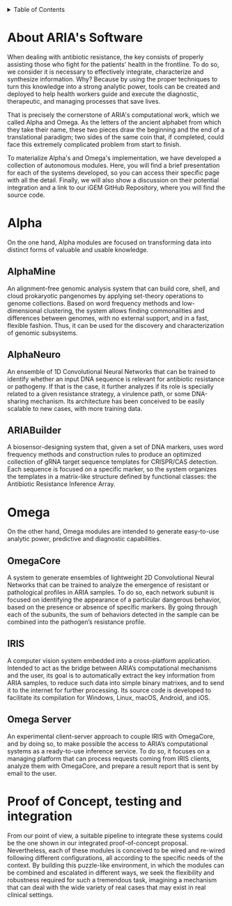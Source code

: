 <div id="top"></div>



<!-- TABLE OF CONTENTS -->
<details>
  <summary>Table of Contents</summary>
  <ol>
    <li>
      <a href="#about-the-project"> About ARIA's Software</a>
    <li><a href="#usae">AlphaMine</a></li>
    <li><a href="#usae">AlphaNeuro</a></li>
    <li><a href="#usae">ARIABuilder</a></li>
    <li><a href="#usae">OmegaCore</a></li>
    <li><a href="#usae">IRIS</a></li>
    <li><a href="#usae">OmegaServer</a></li>
  </ol>
</details>


# About ARIA's Software
 
When dealing with antibiotic resistance, the key consists of properly assisting those who fight for the patients' health in the frontline. To do so, we consider it is necessary to effectively integrate, characterize and synthesize information. Why? Because by using the proper techniques to turn this knowledge into a strong analytic power, tools can be created and deployed to help health workers guide and execute the diagnostic, therapeutic, and managing processes that save lives.

That is precisely the cornerstone of ARIA's computational work, which we called Alpha and Omega. As the letters of the ancient alphabet from which they take their name, these two pieces draw the beginning and the end of a translational paradigm; two sides of the same coin that, if completed, could face this extremely complicated problem from start to finish.

To materialize Alpha's and Omega's implementation, we have developed a collection of autonomous modules. Here, you will find a brief presentation for each of the systems developed, so you can access their specific page with all the detail. Finally, we will also show a discussion on their potential integration and a link to our iGEM GitHub Repository, where you will find the source code.

 
 
# Alpha
 
On the one hand, Alpha modules are focused on transforming data into distinct forms of valuable and usable knowledge.

   
## AlphaMine
An alignment-free genomic analysis system that can build core, shell, and cloud prokaryotic pangenomes by applying set-theory operations to genome collections. Based on word frequency methods and low-dimensional clustering, the system allows finding commonalities and differences between genomes, with no external support, and in a fast, flexible fashion. Thus, it can be used for the discovery and characterization of genomic subsystems.

## AlphaNeuro
An ensemble of 1D Convolutional Neural Networks that can be trained to identify whether an input DNA sequence is relevant for antibiotic resistance or pathogeny. If that is the case, it further analyzes if its role is specially related to a given resistance strategy, a virulence path, or some DNA-sharing mechanism. Its architecture has been conceived to be easily scalable to new cases, with more training data.

## ARIABuilder
A biosensor-designing system that, given a set of DNA markers, uses word frequency methods and construction rules to produce an optimized collection of gRNA target sequence templates for CRISPR/CAS detection. Each sequence is focused on a specific marker, so the system organizes the templates in a matrix-like structure defined by functional classes: the Antibiotic Resistance Inference Array.
 
 
# Omega
On the other hand, Omega modules are intended to generate easy-to-use analytic power, predictive and diagnostic capabilities.


## OmegaCore
A system to generate ensembles of lightweight 2D Convolutional Neural Networks that can be trained to analyze the emergence of resistant or pathological profiles in ARIA samples. To do so, each network subunit is focused on identifying the appearance of a particular dangerous behavior, based on the presence or absence of specific markers. By going through each of the subunits, the sum of behaviors detected in the sample can be combined into the pathogen’s resistance profile.


## IRIS
A computer vision system embedded into a cross-platform application. Intended to act as the bridge between ARIA’s computational mechanisms and the user, its goal is to automatically extract the key information from ARIA samples, to reduce such data into simple binary matrixes, and to send it to the internet for further processing. Its source code is developed to facilitate its compilation for Windows, Linux, macOS, Android, and iOS.


## Omega Server
An experimental client-server approach to couple IRIS with OmegaCore, and by doing so, to make possible the access to ARIA’s computational systems as a ready-to-use inference service. To do so, it focuses on a managing platform that can process requests coming from IRIS clients, analyze them with OmegaCore, and prepare a result report that is sent by email to the user.

 
 
# Proof of Concept, testing and integration
 
From our point of view, a suitable pipeline to integrate these systems could be the one shown in our integrated proof-of-concept proposal. Nevertheless, each of these modules is conceived to be wired and re-wired following different configurations, all according to the specific needs of the context. By building this puzzle-like environment, in which the modules can be combined and escalated in different ways, we seek the flexibility and robustness required for such a tremendous task, imagining a mechanism that can deal with the wide variety of real cases that may exist in real clinical settings.



